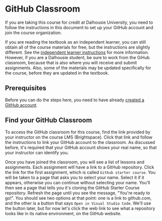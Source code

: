 # GitHub Classroom

If you are taking this course for credit at Dalhousie University, you need to follow the instructions in this document to set up your GitHub account and join the course organization. 

If you are reading the textbook as an independent learner, you can still obtain all of the course materials for free, but the instructions are slightly different. See the [independent learner instructions](./github_materials.md) for more information. However, if you are a Dalhousie student, be sure to work from the GiHub classroom, because that is also where you will receive and submit assignments. Also, some of the materials may be updated specifically for the course, before they are updated in the textbook.

## Prerequisites
Before you can do the steps here, you need to have already [created a GitHub account](./github.md).

## Find your GitHub Classroom
To access the GitHub classroom for this course, find the link provided by your instructor on the course LMS (Brightspace). Click that link and follow the instructions to link your GitHub account to the classroom. As discussed before, it's required that your GitHub account shows your real name, so that your instructor can identify you. 

Once you have joined the classroom, you will see a list of lessons and assignments. Each assignment will have a link to a GitHub repository. Click the link for the first assignment, which is called `Github starter course`. You will be taken to a page that asks you to select your name. Select it if it appears, otherwise you can continue without selecting your name. You'll then see a page that tells you it's cloning the GitHub Starter Course repository. Refresh the page until you see the message, "You're ready to go!". You should see two options at that point: one is a link to github.com, and the other is a button that says `Open in Visual Studio Code`. We'll use the button later, but for now let's click the web link to see what a repository looks like in its native environment, on the GitHub website.

